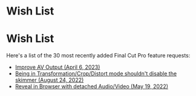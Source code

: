 # Wish List

# Wish List

Here's a list of the 30 most recently added Final Cut Pro feature requests:

- [Improve AV Output (April 6, 2023)](https://github.com/CommandPost/FCPCafe/issues/89)
- [Being in Transformation/Crop/Distort mode shouldn't disable the skimmer (August 24, 2022)](https://github.com/CommandPost/FCPCafe/issues/85)
- [Reveal in Browser with detached Audio/Video (May 19, 2022)](https://github.com/CommandPost/FCPCafe/issues/78)
